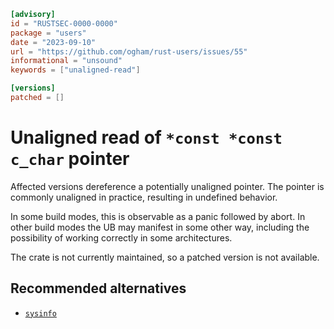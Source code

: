 ```toml
[advisory]
id = "RUSTSEC-0000-0000"
package = "users"
date = "2023-09-10"
url = "https://github.com/ogham/rust-users/issues/55"
informational = "unsound"
keywords = ["unaligned-read"]

[versions]
patched = []
```

# Unaligned read of `*const *const c_char` pointer

Affected versions dereference a potentially unaligned pointer. The pointer is
commonly unaligned in practice, resulting in undefined behavior.

In some build modes, this is observable as a panic followed by abort. In other
build modes the UB may manifest in some other way, including the possibility of
working correctly in some architectures.

The crate is not currently maintained, so a patched version is not available.

## Recommended alternatives
- [`sysinfo`](https://crates.io/crates/sysinfo)
